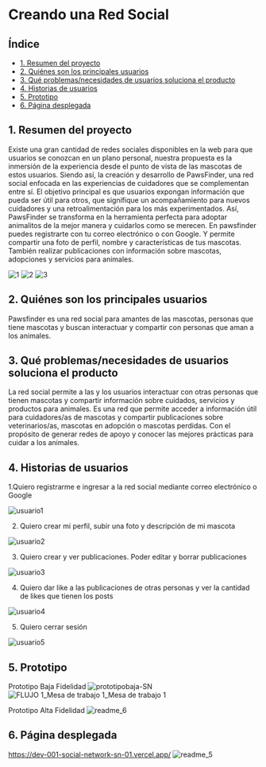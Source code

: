 # Creando una Red Social

## Índice

* [1. Resumen del proyecto](#1-resumen-del-proyecto)
* [2. Quiénes son los principales usuarios](#2-quiénes-son-los-principales-usuarios)
* [3. Qué problemas/necesidades de usuarios soluciona el producto](#3-qué-problemas/necesidades-de-usuarios-soluciona-el-producto)
* [4. Historias de usuarios](#4-historias-de-usuarios)
* [5. Prototipo](#5-prototipo)
* [6. Página desplegada](#6-página-desplegada)

## 1. Resumen del proyecto

Existe una gran cantidad de redes sociales disponibles en la web para que usuarios se conozcan en un plano personal, nuestra propuesta es la inmersión de la experiencia desde el punto de vista de las mascotas de estos usuarios. Siendo así, la creación y desarrollo de PawsFinder, una red social enfocada en las experiencias de cuidadores que se complementan entre sí. El objetivo principal es que usuarios expongan información que pueda ser útil para otros, que signifique un acompañamiento para nuevos cuidadores y una retroalimentación para los más experimentados. Así, PawsFinder se transforma en la herramienta perfecta para adoptar animalitos de la mejor manera y cuidarlos como se merecen.
En pawsfinder puedes registrarte con tu correo electrónico o con Google. Y permite compartir una foto de perfil, nombre y características de tus mascotas. También realizar publicaciones con información sobre mascotas, adopciones y servicios para animales. 

![1](https://user-images.githubusercontent.com/109252463/208454161-90b409ac-90ae-42f3-b904-a5b95f663129.png)
![2](https://user-images.githubusercontent.com/109252463/208454191-2b3e3bbe-ed2f-470c-ab2f-ec7a1feca482.png)
![3](https://user-images.githubusercontent.com/109252463/208454217-9ce02cff-ace7-4f37-a3f6-52870fba3d30.png)

## 2. Quiénes son los principales usuarios
Pawsfinder es una red social para amantes de las mascotas, personas que tiene mascotas y buscan interactuar y compartir con personas que aman a los animales. 

## 3. Qué problemas/necesidades de usuarios soluciona el producto

La red social permite a las y los usuarios interactuar con otras personas que tienen mascotas y compartir información sobre cuidados, servicios y productos para animales. Es una red que permite acceder a información útil para cuidadores/as de mascotas y compartir publicaciones sobre veterinarios/as, mascotas en adopción o mascotas perdidas. Con el propósito de generar redes de apoyo y conocer las mejores prácticas para cuidar a los animales.

## 4. Historias de usuarios

1.Quiero registrarme e ingresar a la red social mediante correo electrónico o Google

![usuario1](https://user-images.githubusercontent.com/109252463/208457169-f4b517bb-8e8e-42bb-a6db-ff98bbe0319e.png)
	
2.	Quiero crear mi perfil, subir una foto y descripción de mi mascota

![usuario2](https://user-images.githubusercontent.com/109252463/208458537-95c568c7-ddfd-43b4-a198-97672a079aae.png)

3.	Quiero crear y ver publicaciones. Poder editar y borrar publicaciones

![usuario3](https://user-images.githubusercontent.com/109252463/208458567-56391e14-3513-48ce-b97b-e0c947a69040.png)

4.	Quiero dar like a las publicaciones de otras personas y ver la cantidad de likes que tienen los posts

![usuario4](https://user-images.githubusercontent.com/109252463/208458607-c2282fce-61f6-4067-9eec-918e943d1473.png)

5.	Quiero cerrar sesión 

![usuario5](https://user-images.githubusercontent.com/109252463/208458646-7b2e2401-6411-4fa5-9545-999e88c338cf.png)

## 5. Prototipo 
Prototipo Baja Fidelidad
![prototipobaja-SN](https://user-images.githubusercontent.com/109252463/208455504-37ef5ab9-fcc9-4b22-a10b-b9397a76556d.png)
![FLUJO 1_Mesa de trabajo 1_Mesa de trabajo 1](https://user-images.githubusercontent.com/109252463/208455522-afcc7640-a7fb-4eaa-99d5-44963861d4ce.png)

Prototipo Alta Fidelidad 
![readme_6](https://user-images.githubusercontent.com/109252463/208455489-40aad6cf-2e01-4758-9f0d-dba156a07edc.png)


## 6. Página desplegada

https://dev-001-social-network-sn-01.vercel.app/
![readme_5](https://user-images.githubusercontent.com/109252463/208455549-b012c13d-72bd-4c25-990f-71a2bf080293.png)

